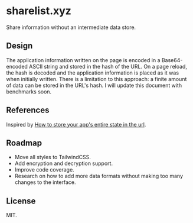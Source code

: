 # sharelist.xyz

Share information without an intermediate data store.

## Design

The application information written on the page is encoded in a Base64-encoded ASCII string and stored in the hash of the URL. On a page reload, the hash is decoded and the application information is placed as it was when initially written. There is a limitation to this approach: a finite amount of data can be stored in the URL's hash. I will update this document with benchmarks soon.


## References

Inspired by [How to store your app's entire state in the url](https://www.scottantipa.com/store-app-state-in-urls).

## Roadmap

- Move all styles to TailwindCSS.
- Add encryption and decryption support.
- Improve code coverage.
- Research on how to add more data formats without making too many changes to the interface.

## License

MIT.
